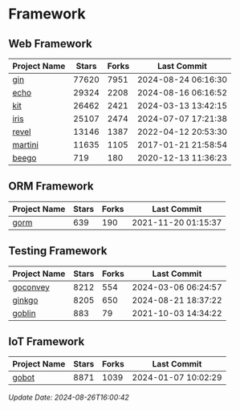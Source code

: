 # Framework

## Web Framework
| Project Name | Stars | Forks | Last Commit |
| ------------ | ----- | ----- | ----------- |
| [gin](https://github.com/gin-gonic/gin) | 77620 | 7951 | 2024-08-24 06:16:30 |
| [echo](https://github.com/labstack/echo) | 29324 | 2208 | 2024-08-16 06:16:52 |
| [kit](https://github.com/go-kit/kit) | 26462 | 2421 | 2024-03-13 13:42:15 |
| [iris](https://github.com/kataras/iris) | 25107 | 2474 | 2024-07-07 17:21:38 |
| [revel](https://github.com/revel/revel) | 13146 | 1387 | 2022-04-12 20:53:30 |
| [martini](https://github.com/go-martini/martini) | 11635 | 1105 | 2017-01-21 21:58:54 |
| [beego](https://github.com/astaxie/beego) | 719 | 180 | 2020-12-13 11:36:23 |

## ORM Framework
| Project Name | Stars | Forks | Last Commit |
| ------------ | ----- | ----- | ----------- |
| [gorm](https://github.com/jinzhu/gorm) | 639 | 190 | 2021-11-20 01:15:37 |

## Testing Framework
| Project Name | Stars | Forks | Last Commit |
| ------------ | ----- | ----- | ----------- |
| [goconvey](https://github.com/smartystreets/goconvey) | 8212 | 554 | 2024-03-06 06:24:57 |
| [ginkgo](https://github.com/onsi/ginkgo) | 8205 | 650 | 2024-08-21 18:37:22 |
| [goblin](https://github.com/franela/goblin) | 883 | 79 | 2021-10-03 14:34:22 |

## IoT Framework
| Project Name | Stars | Forks | Last Commit |
| ------------ | ----- | ----- | ----------- |
| [gobot](https://github.com/hybridgroup/gobot) | 8871 | 1039 | 2024-01-07 10:02:29 |

*Update Date: 2024-08-26T16:00:42*